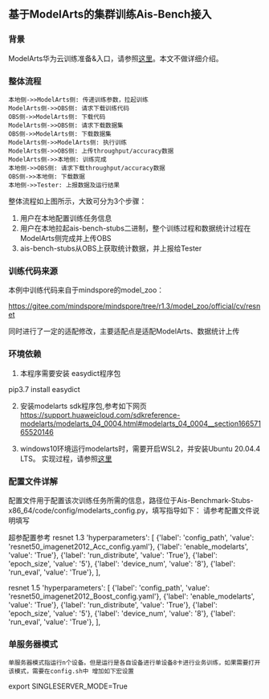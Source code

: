 ## 基于ModelArts的集群训练Ais-Bench接入

### 背景
ModelArts华为云训练准备&入口，请参照[这里](https://support.huaweicloud.com/TensorFlowdevg-cann202training1/atlasmprtg_13_0046.html)。本文不做详细介绍。
### 整体流程

```sequence
本地侧->>ModelArts侧: 传递训练参数，拉起训练
ModelArts侧->>OBS侧: 请求下载训练代码
OBS侧->>ModelArts侧: 下载代码
ModelArts侧->>OBS侧: 请求下载数据集
OBS侧->>ModelArts侧: 下载数据集
ModelArts侧->>ModelArts侧: 执行训练
ModelArts侧->>OBS侧: 上传throughput/accuracy数据
ModelArts侧->>本地侧: 训练完成
本地侧->>OBS侧: 请求下载throughput/accuracy数据
OBS侧->>本地侧: 下载数据
本地侧->>Tester: 上报数据及运行结果
```

整体流程如上图所示，大致可分为3个步骤：

1. 用户在本地配置训练任务信息
2. 用户在本地拉起ais-bench-stubs二进制，整个训练过程和数据统计过程在ModelArts侧完成并上传OBS
3. ais-bench-stubs从OBS上获取统计数据，并上报给Tester

### 训练代码来源

本例中训练代码来自于mindspore的model_zoo：

https://gitee.com/mindspore/mindspore/tree/r1.3/model_zoo/official/cv/resnet

同时进行了一定的适配修改，主要适配点是适配ModelArts、数据统计上传

### 环境依赖
1. 本程序需要安装 easydict程序包

pip3.7 install easydict

2. 安装modelarts sdk程序包,参考如下网页
https://support.huaweicloud.com/sdkreference-modelarts/modelarts_04_0004.html#modelarts_04_0004__section16657165520146

3. windows10环境运行modelarts时，需要开启WSL2，并安装Ubuntu 20.04.4 LTS。 实现过程，请参照[这里](https://blog.csdn.net/li1325169021/article/details/124285018)

### 配置文件详解

配置文件用于配置该次训练任务所需的信息，路径位于Ais-Benchmark-Stubs-x86_64/code/config/modelarts_config.py，填写指导如下：
请参考配置文件说明填写

超参配置参考
resnet 1.3
    'hyperparameters': [
        {'label': 'config_path', 'value': 'resnet50_imagenet2012_Acc_config.yaml'},
        {'label': 'enable_modelarts', 'value': 'True'},
        {'label': 'run_distribute', 'value': 'True'},
        {'label': 'epoch_size', 'value': '5'},
        {'label': 'device_num', 'value': '8'},
        {'label': 'run_eval', 'value': 'True'},
    ],

resnet 1.5
    'hyperparameters': [
        {'label': 'config_path', 'value': 'resnet50_imagenet2012_Boost_config.yaml'},
        {'label': 'enable_modelarts', 'value': 'True'},
        {'label': 'run_distribute', 'value': 'True'},
        {'label': 'epoch_size', 'value': '5'},
        {'label': 'device_num', 'value': '8'},
        {'label': 'run_eval', 'value': 'True'},
    ],

### 单服务器模式  
    单服务器模式指运行n个设备。但是运行是各自设备进行单设备8卡进行业务训练，如果需要打开该模式，需要在config.sh中 增加如下宏设置  
export SINGLESERVER_MODE=True  
